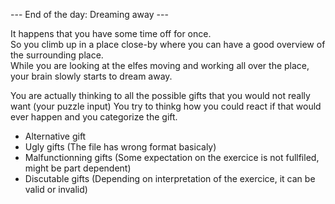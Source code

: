 --- End of the day: Dreaming away ---

It happens that you have some time off for once.  
So you climb up in a place close-by where you can have a good overview of the surrounding place.  
While you are looking at the elfes moving and working all over the place,  
your brain slowly starts to dream away.

You are actually thinking to all the possible gifts that you would not really want (your puzzle input)
You try to thinkg how you could react if that would ever happen and you categorize the gift.

- Alternative gift
- Ugly gifts (The file has wrong format basicaly)
- Malfunctionning gifts (Some expectation on the exercice is not fullfiled, might be part dependent)
- Discutable gifts (Depending on interpretation of the exercice, it can be valid or invalid)
